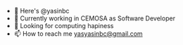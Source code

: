 - 👋 Here's @yasinbc
- 🌱 Currently working in CEMOSA as Software Developer
- 💞️ Looking for computing hapiness
- 📫 How to reach me yasyasinbc@gmail.com

<!---
yasinbc/yasinbc is a ✨ special ✨ repository because its `README.md` (this file) appears on your GitHub profile.
You can click the Preview link to take a look at your changes.
--->
